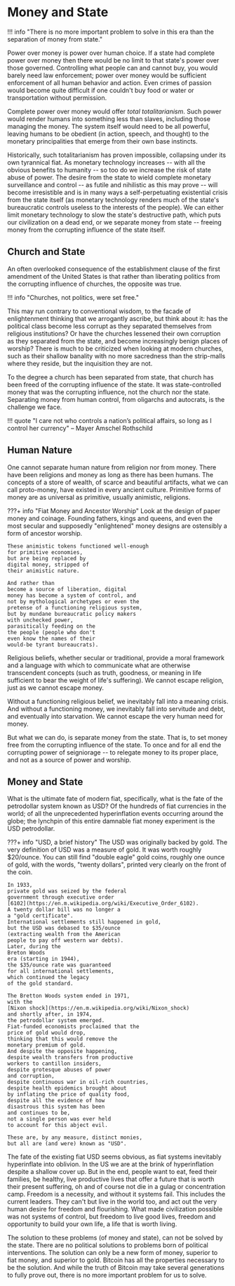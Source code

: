 # Money and State

!!! info "There is no more important problem to solve in this era than the separation of money from state."

Power over money is power over human choice.
If a state had complete power over money
 then there would be no limit to that state's 
 power over those governed.
Controlling what people can and cannot buy,
 you would barely need law enforcement;
 power over money would be sufficient enforcement
 of all human behavior and action.
Even crimes of passion would become quite
 difficult if one couldn't buy food or water or
 transportation without permission.

Complete power over money would offer
 *total totalitarianism*.
Such power would render
 humans into something less than slaves,
 including those managing the money.
The system itself would need to be all powerful,
 leaving humans to be obedient
 (in action, speech, and thought) 
 to the monetary principalities that 
 emerge from their own base instincts.

Historically, such totalitarianism has proven
 impossible, collapsing under its own
 tyrannical fiat.
As monetary technology increases --
 with all the obvious benefits to humanity --
 so too do we increase the risk of
 state abuse of power.
The desire
 from the state to wield complete
 monetary surveillance and control
 -- as futile and nihilistic as this may prove --
 will become irresistible and is in many
 ways a self-perpetuating existential
 crisis from the state itself
 (as monetary technology renders
 much of the state's bureaucratic controls
 useless to the interests of the people).
We can either limit monetary technology
 to slow the state's destructive path,
 which puts our civilization on a dead end,
 or we separate money from state 
 -- freeing money from the corrupting
 influence of the state itself.


 


## Church and State

An often overlooked consequence
 of the establishment clause of the
 first amendment of the United States 
 is that rather than liberating politics from
 the corrupting influence of churches,
 the opposite was true.

!!! info "Churches, not politics, were set free."

This may run contrary to conventional
 wisdom, to the facade of enlightenment
 thinking that we arrogantly ascribe,
 but think about it: has the
 political class become less corrupt 
 as they separated themselves from religious
 institutions?
Or have the churches lessened their
 own corruption as they separated
 from the state, and become increasingly 
 benign places of worship?
There is much to be criticized when looking
 at modern churches, such as their
 shallow banality with no more sacredness than
 the strip-malls where they reside, 
 but the
 inquisition
 they are not.

To the degree a church has been separated from
 state, that church has been freed of the
 corrupting influence of the state.
It was state-controlled money that was
 the corrupting influence,
 not the church nor the state.
Separating money from human control, from
 oligarchs and autocrats, is the challenge
 we face.

!!! quote "I care not who controls a nation’s political affairs, so long as I control her currency"
    – Mayer Amschel Rothschild




## Human Nature 

One cannot separate human nature from religion
 nor from money.
There have been religions and money
 as long as there has
 been humans.
The concepts of a store of wealth, of
 scarce and beautiful artifacts,
 what we can call
 proto-money,
 have existed in every ancient culture.
Primitive forms of money are as universal as
 primitive, usually 
 animistic,
 religions.

???+ info "Fiat Money and Ancestor Worship"
    Look at the design of paper money and coinage.
    Founding fathers, kings and queens, and
    even the most secular and supposedly 
    "enlightened" money designs are ostensibly
    a form of ancestor worship.

    These animistic tokens functioned well-enough
    for primitive economies,
    but are being replaced by
    digital money, stripped of
    their animistic nature. 

    And rather than
    become a source of liberation, digital
    money has become a system of control, and
    not by mythological archetypes or even the
    pretense of a functioning religious system,
    but by mundane bureaucratic policy makers
    with unchecked power,
    parasitically feeding on the
    the people (people who don't
    even know the names of their
    would-be tyrant bureaucrats).


Religious beliefs, whether secular or traditional,
 provide a moral framework and a language
 with which to communicate what are
 otherwise transcendent concepts 
 (such as truth, goodness, or meaning in life sufficient
 to bear the weight of life's suffering).
We cannot escape religion, 
 just as we cannot escape money.

Without a functioning religious belief, 
 we inevitably fall into a 
 meaning crisis.
And without a functioning money,
 we inevitably fall into servitude and debt,
 and eventually into starvation.
We cannot escape the very human need
 for money.

But what we can do, is separate money
 from the state.
That is, to set money free from the
 corrupting influence of the state.
To once and for all end the corrupting
 power of seigniorage --
 to relegate money to its proper place,
 and not as a source of power and worship.




## Money and State

What is the ultimate fate of modern fiat,
 specifically,
 what is the fate of
 the petrodollar system known as USD?
Of the hundreds of
 fiat currencies in the world;
 of all the unprecedented
 hyperinflation
 events occurring around the globe;
 the lynchpin of this entire
 damnable fiat money experiment
 is the USD petrodollar.

???+ info "USD, a brief history"
    The USD was
    originally backed by gold.
    The very definition of USD was
    a measure of gold.
    It was worth roughly $20/ounce.
    You can still find "double eagle" gold coins,
    roughly one ounce of gold, with the words,
    "twenty dollars", printed very clearly
    on the front of the coin.

    In 1933,
    private gold was seized by the federal
    government through executive order
    [6102](https://en.m.wikipedia.org/wiki/Executive_Order_6102).
    A twenty dollar bill was no longer a
    a "gold certificate".
    International settlements still happened in gold,
    but the USD was debased to $35/ounce
    (extracting wealth from the American
    people to pay off western war debts).
    Later, during the
    Breton Woods
    era (starting in 1944),
    the $35/ounce rate was guaranteed
    for all international settlements,
    which continued the legacy
    of the gold standard.

    The Bretton Woods system ended in 1971,
    with the
    [Nixon shock](https://en.m.wikipedia.org/wiki/Nixon_shock)
    and shortly after, in 1974,
    the petrodollar system emerged.
    Fiat-funded economists proclaimed that the
    price of gold would drop,
    thinking that this would remove the
    monetary premium of gold.
    And despite the opposite happening,
    despite wealth transfers from productive
    workers to cantillon insiders,
    despite grotesque abuses of power
    and corruption,
    despite continuous war in oil-rich countries,
    despite health epidemics brought about
    by inflating the price of quality food,
    despite all the evidence of how
    disastrous this system has been
    and continues to be,
    not a single person was ever held
    to account for this abject evil.

    These are, by any measure, distinct monies,
    but all are (and were) known as "USD".


The fate of the existing
 fiat USD
 seems obvious, as
 fiat systems inevitably 
 hyperinflate into oblivion.
In the US
 we are at the brink of hyperinflation
 despite a shallow cover up.
But in the end, people want to eat, 
 feed their families, be healthy, 
 live productive lives that offer a 
 future that is worth their present suffering, 
 oh and of course not 
 die in a gulag or concentration camp. 
Freedom is a necessity, 
 and without it systems fail. 
This includes the current leaders. 
They can't but live in the world too, 
 and act out the very human desire for
 freedom and flourishing.
What made civilization possible was not
 systems of control, 
 but freedom to live good lives, 
 freedom and opportunity to build your own life,
 a life that is worth living.

The solution to these problems (of money and state),
 can not be solved by the state.
There are no political solutions to problems
 born of political interventions.
The solution can only be a new form of money,
 superior to fiat money,
 and superior to gold.
Bitcoin has all the properties necessary
 to be the solution.
And while the truth of Bitcoin
 may take several generations to fully prove out,
 there is no more important problem for us to solve.

